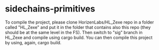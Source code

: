 # sidechains-primitives

To compile the project, please clone HorizenLabs/HL_Zexe repo in a folder called "HL_Zexe" and put it in the folder that contains also this repo (they should be at the same level in the FS).
Then switch to "sig" branch in HL_Zexe and compile using cargo build.
You can then compile this project by using, again, cargo build.
